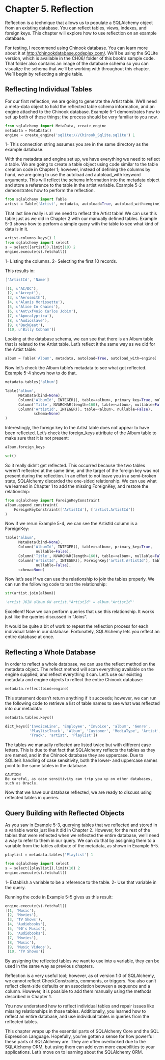 # Chapter 5. Reflection

Reflection is a technique that allows us to populate a SQLAlchemy object from an existing database. You can reflect tables, views, indexes, and foreign keys. This chapter will explore how to use reflection on an example database.

For testing, I recommend using Chinook database. You can learn more about it at http://chinookdatabase.codeplex.com/. We’ll be using the SQLite version, which is available in the CH06/ folder of this book’s sample code. That folder also contains an image of the database schema so you can visualize the schema that we’ll be working with throughout this chapter. We’ll begin by reflecting a single table.

## Reflecting Individual Tables

For our first reflection, we are going to generate the Artist table. We’ll need a meta-data object to hold the reflected table schema information, and an engine attached to the Chinook database. Example 5-1 demonstrates how to set up both of these things; the process should be very familiar to you now.

```python
from sqlalchemy import MetaData, create_engine
metadata = MetaData()
engine = create_engine('sqlite:///Chinook_Sqlite.sqlite') 1
```

1- This connection string assumes you are in the same directory as the example database.

With the metadata and engine set up, we have everything we need to reflect a table. We are going to create a table object using code similar to the table creation code in Chapter 1; however, instead of defining the columns by hand, we are going to use the autoload and autoload_with keyword arguments. This will reflect the schema information into the metadata object and store a reference to the table in the artist variable. Example 5-2 demonstrates how to perform the reflection.

```python
from sqlalchemy import Table
artist = Table('Artist', metadata, autoload=True, autoload_with=engine)
```

That last line really is all we need to reflect the Artist table! We can use this table just as we did in Chapter 2 with our manually defined tables. Example 5-3 shows how to perform a simple query with the table to see what kind of data is in it.

```python
artist.columns.keys() 1
from sqlalchemy import select
s = select([artist]).limit(10) 2
engine.execute(s).fetchall()
```

1- Listing the columns.
2- Selecting the first 10 records.

This results in:

```python
['ArtistId', 'Name']

[(1, u'AC/DC'),
 (2, u'Accept'),
 (3, u'Aerosmith'),
 (4, u'Alanis Morissette'),
 (5, u'Alice In Chains'),
 (6, u'Ant\xf4nio Carlos Jobim'),
 (7, u'Apocalyptica'),
 (8, u'Audioslave'),
 (9, u'BackBeat'),
 (10, u'Billy Cobham')]
```

Looking at the database schema, we can see that there is an Album table that is related to the Artist table. Let’s reflect it the same way as we did for the Artist table:

```python
album = Table('Album', metadata, autoload=True, autoload_with=engine)
```

Now let’s check the Album table’s metadata to see what got reflected. Example 5-4 shows how to do that.

```python
metadata.tables['album']

Table('album',
      MetaData(bind=None),
      Column('AlbumId', INTEGER(), table=<album>, primary_key=True, nullable=False),
      Column('Title', NVARCHAR(length=160), table=<album>, nullable=False),
      Column('ArtistId', INTEGER(), table=<album>, nullable=False),
             schema=None)
)
```

Interestingly, the foreign key to the Artist table does not appear to have been reflected. Let’s check the foreign_keys attribute of the Album table to make sure that it is not present:

```python
album.foreign_keys

set()
```

So it really didn’t get reflected. This occurred because the two tables weren’t reflected at the same time, and the target of the foreign key was not present during the reflection. In an effort to not leave you in a semi-broken state, SQLAlchemy discarded the one-sided relationship. We can use what we learned in Chapter 1 to add the missing ForeignKey, and restore the relationship:

```python
from sqlalchemy import ForeignKeyConstraint
album.append_constraint(
    ForeignKeyConstraint(['ArtistId'], ['artist.ArtistId'])
)
```

Now if we rerun Example 5-4, we can see the ArtistId column is a ForeignKey:

```python
Table('album',
      MetaData(bind=None),
      Column('AlbumId', INTEGER(), table=<album>, primary_key=True,
              nullable=False),
      Column('Title', NVARCHAR(length=160), table=<album>, nullable=False),
      Column('ArtistId', INTEGER(), ForeignKey('artist.ArtistId'), table=<album>,
              nullable=False),
      schema=None)
```

Now let’s see if we can use the relationship to join the tables properly. We can run the following code to test the relationship:

```python
str(artist.join(album))

'artist JOIN album ON artist."ArtistId" = album."ArtistId"'
```

Excellent! Now we can perform queries that use this relationship. It works just like the queries discussed in “Joins”.

It would be quite a bit of work to repeat the reflection process for each individual table in our database. Fortunately, SQLAlchemy lets you reflect an entire database at once.

## Reflecting a Whole Database

In order to reflect a whole database, we can use the reflect method on the metadata object. The reflect method will scan everything available on the engine supplied, and reflect everything it can. Let’s use our existing metadata and engine objects to reflect the entire Chinook database:

```python
metadata.reflect(bind=engine)
```

This statement doesn’t return anything if it succeeds; however, we can run the following code to retrieve a list of table names to see what was reflected into our metadata:

```python
metadata.tables.keys()

dict_keys(['InvoiceLine', 'Employee', 'Invoice', 'album', 'Genre',
           'PlaylistTrack', 'Album', 'Customer', 'MediaType', 'Artist',
           'Track', 'artist', 'Playlist'])
```

The tables we manually reflected are listed twice but with different case letters. This is due to that fact that SQLAlchemy reflects the tables as they are named, and in the Chinook database they are uppercase. Due to SQLite’s handling of case sensitivity, both the lower- and uppercase names point to the same tables in the database.


    CAUTION
    Be careful, as case sensitivity can trip you up on other databases, such as Oracle.

Now that we have our database reflected, we are ready to discuss using reflected tables in queries.

## Query Building with Reflected Objects

As you saw in Example 5-3, querying tables that we reflected and stored in a variable works just like it did in Chapter 2. However, for the rest of the tables that were reflected when we reflected the entire database, we’ll need a way to refer to them in our query. We can do that by assigning them to a variable from the tables attribute of the metadata, as shown in Example 5-5.

```python
playlist = metadata.tables['Playlist'] 1

from sqlalchemy import select
s = select([playlist]).limit(10) 2
engine.execute(s).fetchall()
```

1- Establish a variable to be a reference to the table.
2- Use that variable in the query.

Running the code in Example 5-5 gives us this result:

```python
engine.execute(s).fetchall()
[(1, 'Music'),
 (2, 'Movies'),
 (3, 'TV Shows'),
 (4, 'Audiobooks'),
 (5, '90’s Music'),
 (6, 'Audiobooks'),
 (7, 'Movies'),
 (8, 'Music'),
 (9, 'Music Videos'),
 (10, 'TV Shows')]
```

By assigning the reflected tables we want to use into a variable, they can be used in the same way as previous chapters.

Reflection is a very useful tool; however, as of version 1.0 of SQLAlchemy, we cannot reflect CheckConstraints, comments, or triggers. You also can’t reflect client-side defaults or an association between a sequence and a column. However, it is possible to add them manually using the methods described in Chapter 1.

You now understand how to reflect individual tables and repair issues like missing relationships in those tables. Additionally, you learned how to reflect an entire database, and use individual tables in queries from the reflected tables.

This chapter wraps up the essential parts of SQLAlchemy Core and the SQL Expression Language. Hopefully, you’ve gotten a sense for how powerful these parts of SQLAlchemy are. They are often overlooked due to the SQLAlchemy ORM, but using them can add even more capabilities to your applications. Let’s move on to learning about the SQLAlchemy ORM.